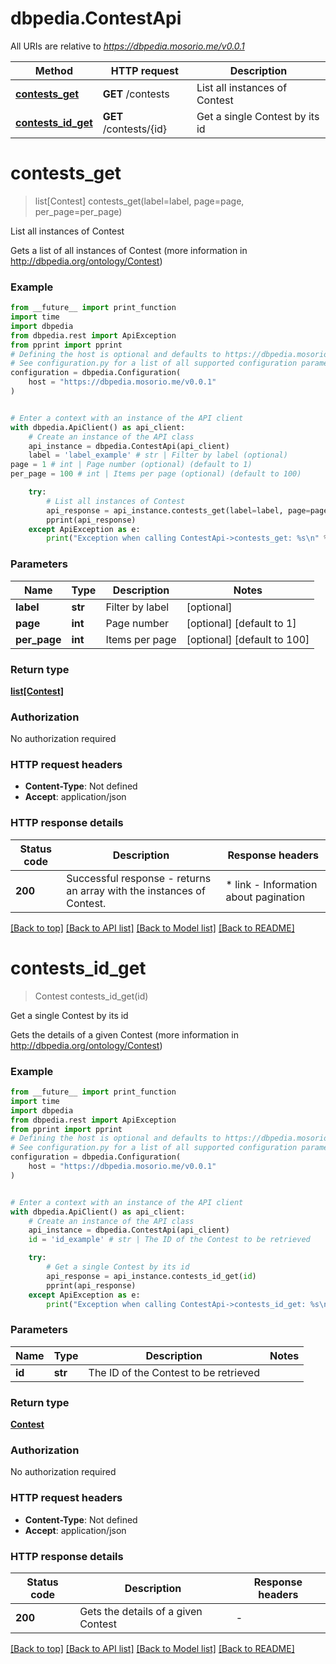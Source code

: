 # dbpedia.ContestApi

All URIs are relative to *https://dbpedia.mosorio.me/v0.0.1*

Method | HTTP request | Description
------------- | ------------- | -------------
[**contests_get**](ContestApi.md#contests_get) | **GET** /contests | List all instances of Contest
[**contests_id_get**](ContestApi.md#contests_id_get) | **GET** /contests/{id} | Get a single Contest by its id


# **contests_get**
> list[Contest] contests_get(label=label, page=page, per_page=per_page)

List all instances of Contest

Gets a list of all instances of Contest (more information in http://dbpedia.org/ontology/Contest)

### Example

```python
from __future__ import print_function
import time
import dbpedia
from dbpedia.rest import ApiException
from pprint import pprint
# Defining the host is optional and defaults to https://dbpedia.mosorio.me/v0.0.1
# See configuration.py for a list of all supported configuration parameters.
configuration = dbpedia.Configuration(
    host = "https://dbpedia.mosorio.me/v0.0.1"
)


# Enter a context with an instance of the API client
with dbpedia.ApiClient() as api_client:
    # Create an instance of the API class
    api_instance = dbpedia.ContestApi(api_client)
    label = 'label_example' # str | Filter by label (optional)
page = 1 # int | Page number (optional) (default to 1)
per_page = 100 # int | Items per page (optional) (default to 100)

    try:
        # List all instances of Contest
        api_response = api_instance.contests_get(label=label, page=page, per_page=per_page)
        pprint(api_response)
    except ApiException as e:
        print("Exception when calling ContestApi->contests_get: %s\n" % e)
```

### Parameters

Name | Type | Description  | Notes
------------- | ------------- | ------------- | -------------
 **label** | **str**| Filter by label | [optional] 
 **page** | **int**| Page number | [optional] [default to 1]
 **per_page** | **int**| Items per page | [optional] [default to 100]

### Return type

[**list[Contest]**](Contest.md)

### Authorization

No authorization required

### HTTP request headers

 - **Content-Type**: Not defined
 - **Accept**: application/json

### HTTP response details
| Status code | Description | Response headers |
|-------------|-------------|------------------|
**200** | Successful response - returns an array with the instances of Contest. |  * link - Information about pagination <br>  |

[[Back to top]](#) [[Back to API list]](../README.md#documentation-for-api-endpoints) [[Back to Model list]](../README.md#documentation-for-models) [[Back to README]](../README.md)

# **contests_id_get**
> Contest contests_id_get(id)

Get a single Contest by its id

Gets the details of a given Contest (more information in http://dbpedia.org/ontology/Contest)

### Example

```python
from __future__ import print_function
import time
import dbpedia
from dbpedia.rest import ApiException
from pprint import pprint
# Defining the host is optional and defaults to https://dbpedia.mosorio.me/v0.0.1
# See configuration.py for a list of all supported configuration parameters.
configuration = dbpedia.Configuration(
    host = "https://dbpedia.mosorio.me/v0.0.1"
)


# Enter a context with an instance of the API client
with dbpedia.ApiClient() as api_client:
    # Create an instance of the API class
    api_instance = dbpedia.ContestApi(api_client)
    id = 'id_example' # str | The ID of the Contest to be retrieved

    try:
        # Get a single Contest by its id
        api_response = api_instance.contests_id_get(id)
        pprint(api_response)
    except ApiException as e:
        print("Exception when calling ContestApi->contests_id_get: %s\n" % e)
```

### Parameters

Name | Type | Description  | Notes
------------- | ------------- | ------------- | -------------
 **id** | **str**| The ID of the Contest to be retrieved | 

### Return type

[**Contest**](Contest.md)

### Authorization

No authorization required

### HTTP request headers

 - **Content-Type**: Not defined
 - **Accept**: application/json

### HTTP response details
| Status code | Description | Response headers |
|-------------|-------------|------------------|
**200** | Gets the details of a given Contest |  -  |

[[Back to top]](#) [[Back to API list]](../README.md#documentation-for-api-endpoints) [[Back to Model list]](../README.md#documentation-for-models) [[Back to README]](../README.md)

